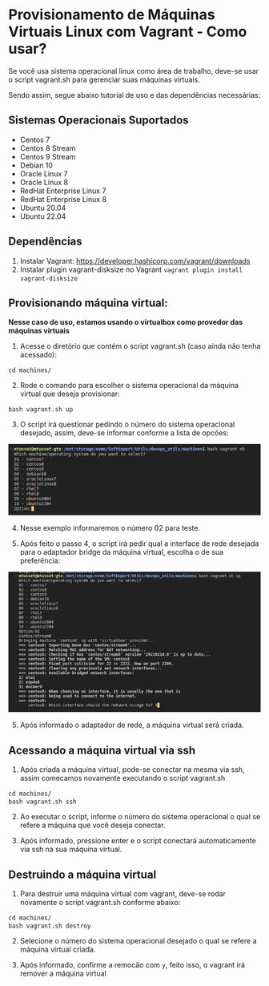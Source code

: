 # Provisionamento de Máquinas Virtuais Linux com Vagrant - Como usar?
Se você usa sistema operacional linux como área de trabalho, deve-se usar o script vagrant.sh para gerenciar suas máquinas virtuais. 

Sendo assim, segue abaixo tutorial de uso e das dependências necessárias:

## Sistemas Operacionais Suportados
- Centos 7
- Centos 8 Stream
- Centos 9 Stream
- Debian 10
- Oracle Linux 7
- Oracle Linux 8
- RedHat Enterprise Linux 7
- RedHat Enterprise Linux 8
- Ubuntu 20.04
- Ubuntu 22.04

## Dependências
1. Instalar Vagrant: https://developer.hashicorp.com/vagrant/downloads
2. Instalar plugin vagrant-disksize no Vagrant `vagrant plugin install vagrant-disksize`

## Provisionando máquina virtual:
**Nesse caso de uso, estamos usando o virtualbox como provedor das máquinas virtuais**

1. Acesse o diretório que contém o script vagrant.sh (caso ainda não tenha acessado):
```shell
cd machines/
```

2. Rode o comando para escolher o sistema operacional da máquina virtual que deseja provisionar:
```shell
bash vagrant.sh up
```

3. O script irá questionar pedindo o número do sistema operacional desejado, assim, deve-se informar conforme a lista de opcões:

![](../docs/images/options_vagrant_linux.png)

4. Nesse exemplo informaremos o número 02 para teste.

5. Após feito o passo 4, o script irá pedir qual a interface de rede desejada para o adaptador bridge da máquina virtual, escolha o de sua preferência:

![](../docs/images/select_network_vagrant_linux.png)

5. Após informado o adaptador de rede, a máquina virtual será criada.

## Acessando a máquina virtual via ssh

1. Após criada a máquina virtual, pode-se conectar na mesma via ssh, assim comecamos novamente executando o script vagrant.sh
```shell
cd machines/
bash vagrant.sh ssh
```

2. Ao executar o script, informe o número do sistema operacional o qual se refere a máquina que você deseja conectar.

3. Após informado, pressione enter e o script conectará automaticamente via ssh na sua máquina virtual.

## Destruindo a máquina virtual

1. Para destruir uma máquina virtual com vagrant, deve-se rodar novamente o script vagrant.sh conforme abaixo:
```shell
cd machines/
bash vagrant.sh destroy
```

2. Selecione o número do sistema operacional desejado o qual se refere a máquina virtual criada.

3. Após informado, confirme a remocão com `y`, feito isso, o vagrant irá remover a máquina virtual